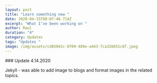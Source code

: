 ```yaml
---
layout: post
title: "Learn something new "
date: 2020-04-15T00:07:48.714Z
excerpt: "What I’ve been working on "
author: Raul
duration: "4"
category: Updates
tags: "Updates "
image: /img/assets/cd85042c-0709-489e-a443-7ca326851c8f.jpeg
---
```

\### Update 4.14.2020

Jekyll - was able to add image to blogs and format images in the related topics.
